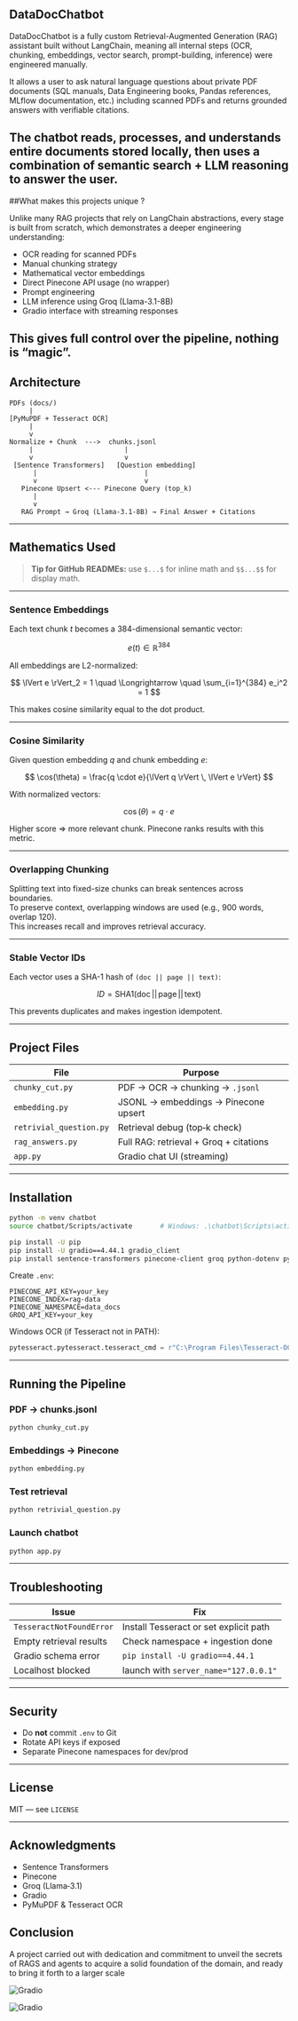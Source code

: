 ## DataDocChatbot

DataDocChatbot is a fully custom Retrieval-Augmented Generation (RAG) assistant built without LangChain, meaning all internal steps (OCR, chunking, embeddings, vector search, prompt-building, inference) were engineered manually.

It allows a user to ask natural language questions about private PDF documents (SQL manuals, Data Engineering books, Pandas references, MLflow documentation, etc.) including scanned PDFs and returns grounded answers with verifiable citations.

The chatbot reads, processes, and understands entire documents stored locally, then uses a combination of semantic search + LLM reasoning to answer the user.
---

##What makes this projects unique ?

Unlike many RAG projects that rely on LangChain abstractions, every stage is built from scratch, which demonstrates a deeper engineering understanding:

- OCR reading for scanned PDFs
- Manual chunking strategy
- Mathematical vector embeddings
- Direct Pinecone API usage (no wrapper)
- Prompt engineering
- LLM inference using Groq (Llama-3.1-8B)
- Gradio interface with streaming responses

This gives full control over the pipeline, nothing is “magic”.
---

## Architecture

```
PDFs (docs/)
     |
[PyMuPDF + Tesseract OCR]
     |
     v
Normalize + Chunk  --->  chunks.jsonl
     |                       |
     v                       v
 [Sentence Transformers]   [Question embedding]
      |                           |
      v                           v
   Pinecone Upsert <--- Pinecone Query (top_k)
      |
      v
   RAG Prompt → Groq (Llama-3.1-8B) → Final Answer + Citations
```

---

## Mathematics Used

> **Tip for GitHub READMEs:** use `$...$` for inline math and `$$...$$` for display math.

---

### Sentence Embeddings

Each text chunk $t$ becomes a 384-dimensional semantic vector:

$$
e(t) \in \mathbb{R}^{384}
$$

All embeddings are L2-normalized:

$$
\lVert e \rVert_2 = 1 \quad \Longrightarrow \quad \sum_{i=1}^{384} e_i^2 = 1
$$

This makes cosine similarity equal to the dot product.

---

### Cosine Similarity

Given question embedding $q$ and chunk embedding $e$:

$$
\cos(\theta) = \frac{q \cdot e}{\lVert q \rVert \, \lVert e \rVert}
$$

With normalized vectors:

$$
\cos(\theta) = q \cdot e
$$

Higher score ⇒ more relevant chunk. Pinecone ranks results with this metric.

---

### Overlapping Chunking

Splitting text into fixed-size chunks can break sentences across boundaries.  
To preserve context, overlapping windows are used (e.g., 900 words, overlap 120).  
This increases recall and improves retrieval accuracy.

---

### Stable Vector IDs

Each vector uses a SHA-1 hash of `(doc || page || text)`:

$$
ID = \mathrm{SHA1}(\text{doc} \,||\, \text{page} \,||\, \text{text})
$$

This prevents duplicates and makes ingestion idempotent.

---

## Project Files

| File | Purpose |
|------|---------|
| `chunky_cut.py` | PDF → OCR → chunking → `.jsonl` |
| `embedding.py` | JSONL → embeddings → Pinecone upsert |
| `retrivial_question.py` | Retrieval debug (top‑k check) |
| `rag_answers.py` | Full RAG: retrieval + Groq + citations |
| `app.py` | Gradio chat UI (streaming) |

---

## Installation

```bash
python -m venv chatbot
source chatbot/Scripts/activate       # Windows: .\chatbot\Scripts\activate

pip install -U pip
pip install -U gradio==4.44.1 gradio_client
pip install sentence-transformers pinecone-client groq python-dotenv pymupdf pytesseract pillow
```

Create `.env`:

```
PINECONE_API_KEY=your_key
PINECONE_INDEX=rag-data
PINECONE_NAMESPACE=data_docs
GROQ_API_KEY=your_key
```

Windows OCR (if Tesseract not in PATH):

```python
pytesseract.pytesseract.tesseract_cmd = r"C:\Program Files\Tesseract-OCR\tesseract.exe"
```

---

## Running the Pipeline

### PDF → chunks.jsonl
```bash
python chunky_cut.py
```

### Embeddings → Pinecone
```bash
python embedding.py
```

### Test retrieval
```bash
python retrivial_question.py
```

### Launch chatbot
```bash
python app.py
```

---

## Troubleshooting

| Issue | Fix |
|-------|-----|
| `TesseractNotFoundError` | Install Tesseract or set explicit path |
| Empty retrieval results | Check namespace + ingestion done |
| Gradio schema error | `pip install -U gradio==4.44.1` |
| Localhost blocked | launch with `server_name="127.0.0.1"` |

---

## Security

- Do **not** commit `.env` to Git
- Rotate API keys if exposed
- Separate Pinecone namespaces for dev/prod

---

## License

MIT — see `LICENSE`

---

## Acknowledgments

- Sentence Transformers  
- Pinecone  
- Groq (Llama‑3.1)  
- Gradio  
- PyMuPDF & Tesseract OCR

## Conclusion

A project carried out with dedication and commitment to unveil the secrets of RAGS and agents to acquire a solid foundation of the domain, and ready to bring it forth to a larger scale

![Gradio](demo/first.gif)

![Gradio](demo/second.gif)



